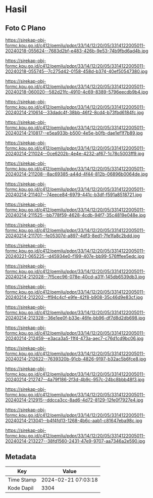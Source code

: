 # Hasil

## Foto C Plano

https://sirekap-obj-formc.kpu.go.id/c412/pemilu/pdpr/33/14/12/20/05/3314122005011-20240218-055624--7683d2bf-e483-426b-9e53-74b9fbd6ad4b.jpg

https://sirekap-obj-formc.kpu.go.id/c412/pemilu/pdpr/33/14/12/20/05/3314122005011-20240218-055745--7c275d42-0158-458d-b374-40ef50547380.jpg

https://sirekap-obj-formc.kpu.go.id/c412/pemilu/pdpr/33/14/12/20/05/3314122005011-20240218-060020--582d21fc-4910-4c69-8389-5796eecdb9b4.jpg

https://sirekap-obj-formc.kpu.go.id/c412/pemilu/pdpr/33/14/12/20/05/3314122005011-20240214-210614--33dadc4f-38bb-46f2-8cd4-b73fbd6184fc.jpg

https://sirekap-obj-formc.kpu.go.id/c412/pemilu/pdpr/33/14/12/20/05/3314122005011-20240214-210817--e5ea933b-b500-4e5e-b0fb-dae1ef1f7b89.jpg

https://sirekap-obj-formc.kpu.go.id/c412/pemilu/pdpr/33/14/12/20/05/3314122005011-20240214-211024--0ce6202b-4e4e-4232-af67-1c78c5003ff9.jpg

https://sirekap-obj-formc.kpu.go.id/c412/pemilu/pdpr/33/14/12/20/05/3314122005011-20240214-211208--8ac69385-a44d-4f44-812b-06896b0064de.jpg

https://sirekap-obj-formc.kpu.go.id/c412/pemilu/pdpr/33/14/12/20/05/3314122005011-20240214-211407--74eece84-6979-441c-b3df-f591a8518721.jpg

https://sirekap-obj-formc.kpu.go.id/c412/pemilu/pdpr/33/14/12/20/05/3314122005011-20240214-211525--bb778f59-4628-4cdb-94f7-35c4819e048e.jpg

https://sirekap-obj-formc.kpu.go.id/c412/pemilu/pdpr/33/14/12/20/05/3314122005011-20240214-211701--fe05307d-a897-4df3-8ed1-7fe1fa8c2bdd.jpg

https://sirekap-obj-formc.kpu.go.id/c412/pemilu/pdpr/33/14/12/20/05/3314122005011-20240221-065225--d45934e0-f199-407e-bb99-576fffee5edc.jpg

https://sirekap-obj-formc.kpu.go.id/c412/pemilu/pdpr/33/14/12/20/05/3314122005011-20240214-212028--7f5cec96-078e-40cd-a31f-145db6539db3.jpg

https://sirekap-obj-formc.kpu.go.id/c412/pemilu/pdpr/33/14/12/20/05/3314122005011-20240214-212202--ff94c4cf-e9fe-42f8-b908-35c46d9e83cf.jpg

https://sirekap-obj-formc.kpu.go.id/c412/pemilu/pdpr/33/14/12/20/05/3314122005011-20240214-212328--36e1ee0f-b33e-46fe-bb96-df7d8d2db698.jpg

https://sirekap-obj-formc.kpu.go.id/c412/pemilu/pdpr/33/14/12/20/05/3314122005011-20240214-212459--e3aca3a5-11f4-473a-aec7-c76d1cd9bc06.jpg

https://sirekap-obj-formc.kpu.go.id/c412/pemilu/pdpr/33/14/12/20/05/3314122005011-20240214-212622--7639320b-91cb-4826-9197-b32ac5b6fce8.jpg

https://sirekap-obj-formc.kpu.go.id/c412/pemilu/pdpr/33/14/12/20/05/3314122005011-20240214-212747--4a79f186-2f3d-4b9c-957c-24bc8bbb48f3.jpg

https://sirekap-obj-formc.kpu.go.id/c412/pemilu/pdpr/33/14/12/20/05/3314122005011-20240214-212915--ddcca3cc-8ad6-4d72-8129-12fe0f7927e4.jpg

https://sirekap-obj-formc.kpu.go.id/c412/pemilu/pdpr/33/14/12/20/05/3314122005011-20240214-213041--b4f4fd13-1268-4b6c-aab1-c81647eba98c.jpg

https://sirekap-obj-formc.kpu.go.id/c412/pemilu/pdpr/33/14/12/20/05/3314122005011-20240214-213227--38fd1560-2431-47e9-9707-aa7346a2e590.jpg


## Metadata

| Key        | Value               |
| ---------- | ------------------- |
| Time Stamp | 2024-02-21 07:03:18 |
| Kode Dapil | 3304                |



